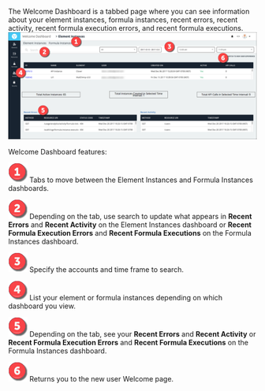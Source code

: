 The Welcome Dashboard is a tabbed page where you can see information about your element instances, formula instances, recent errors, recent activity, recent formula execution errors, and recent formula executions.
![Welcome Dashboard](/assets/img/welcome-dashboard.png)

Welcome Dashboard features:

<img src="/assets/img/callouts/1.png" alt="1" class="inlineImage"> Tabs to move between the Element Instances and Formula Instances dashboards.

<img src="/assets/img/callouts/2.png" alt="2" class="inlineImage"> Depending on the tab, use search to update what appears in **Recent Errors** and **Recent Activity** on the Element Instances dashboard or **Recent Formula Execution Errors** and **Recent Formula Executions** on the Formula Instances dashboard.

<img src="/assets/img/callouts/3.png" alt="3" class="inlineImage"> Specify the accounts and time frame to search.

<img src="/assets/img/callouts/4.png" alt="4" class="inlineImage"> List your element or formula instances depending on which dashboard you view.

<img src="/assets/img/callouts/5.png" alt="5" class="inlineImage"> Depending on the tab, see your **Recent Errors** and **Recent Activity** or **Recent Formula Execution Errors** and **Recent Formula Executions** on the Formula Instances dashboard.

<img src="/assets/img/callouts/6.png" alt="6" class="inlineImage"> Returns you to the new user Welcome page.
